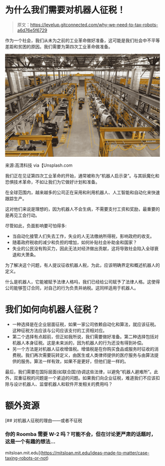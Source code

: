 # 为什么我们需要对机器人征税！

> 原文：<https://levelup.gitconnected.com/why-we-need-to-tax-robots-a6d76e5f6729>

作为一个社会，我们从未为之前的工业革命做好准备，这可能是我们社会中不平等差距和贫困的原因。我们需要为第四次工业革命做准备。

![](img/6208bb16e188f8c51b2c07df24a4aa70.png)

来源:高清科技 via【Unsplash.com 

我们正在见证第四次工业革命的开始，通常被称为“机器人启示录”。与其妖魔化和恐惧技术革命，不如让我们为它做好计划和准备。

在全球范围内，越来越多的公司正在采用和利用机器人、人工智能和自动化来快速跟踪生产。

这对他们来说是理想的，因为机器人不会生病，不需要支付工资和奖励，最重要的是再见工会行动。

尽管如此，负面影响要可怕得多:

*   当自动化接管人们失去工作，失业的人无法缴纳所得税，影响政府的收支。
*   随着政府税收的减少和负担的增加，如何补贴社会补助金和国家？
*   失业的公民没有购买力，因此无法对经济做出贡献，这将导致社会陷入全球衰退和大萧条。

为了解决这个问题，有人提议征收机器人税，为此，应该明确界定和概述机器人的定义。

什么是机器人，它能被赋予法律人格吗，我们已经给公司赋予了法律人格。这使得公司能够签订合同，对自己的行为负责并纳税。这同样适用于机器人。

# 我们如何向机器人征税？

*   一种选择是在企业层面征税，如果一家公司依赖自动化和算法，就应该征税。这种征税方法应该与公司应该支付的工资相对应。
*   第二个选择有点超前，但正如我所说，我们需要做好准备。第二种选择包括对机器人本身征税。这是未来派的，因为机器人的行为还没有得到补偿。
*   另一个方法是对机器人征收增值税。增值税是在你购买食品或服务时征收的消费税。我们再次需要玩转定义，由医生或人类律师提供的医疗服务与由算法提供的服务。算法一样有效，如果不是更好，但他们是一样的。

最后，我们需要在国际层面(如联合国)协调这些法律，以避免“机器人避难所”。此外，双重征税的问题是一个紧迫的问题。如果我们向企业征税，难道我们不应该扣除与设计机器人、监督机器人和软件开发相关的费用吗？

# 额外资源

[](https://mitsloan.mit.edu/ideas-made-to-matter/case-taxing-robots-or-not) [## 对机器人征税的理由——或者不征税

### 你的 Roomba 需要 W-2 吗？可能不会，但在讨论更严肃的话题时，这是一个有趣的想法…

mitsloan.mit.edu](https://mitsloan.mit.edu/ideas-made-to-matter/case-taxing-robots-or-not)